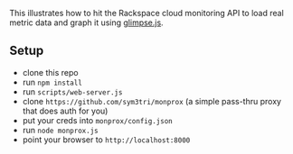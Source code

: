 This illustrates how to hit the Rackspace cloud monitoring API to load real metric data and graph it using [glimpse.js](https://github.com/racker/glimpse.js).


## Setup
- clone this repo
- run `npm install`
- run `scripts/web-server.js`
- clone `https://github.com/sym3tri/monprox` (a simple pass-thru proxy that does auth for you)
- put your creds into `monprox/config.json`
- run `node monprox.js`
- point your browser to `http://localhost:8000`
